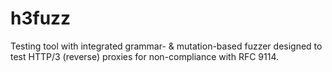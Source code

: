 # h3fuzz
Testing tool with integrated grammar- &amp; mutation-based fuzzer designed to test HTTP/3 (reverse) proxies for non-compliance with RFC 9114.
